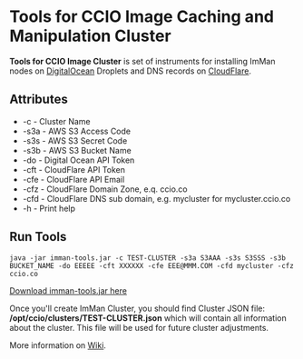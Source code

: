# Tools for CCIO Image Caching and Manipulation Cluster #

**Tools for CCIO Image Cluster** is set of instruments for installing ImMan nodes on [DigitalOcean](https://m.do.co/c/9e592545f7b6) Droplets and DNS records on [CloudFlare](https://www.cloudflare.com/).

## Attributes ##

- -c - Cluster Name
- -s3a - AWS S3 Access Code
- -s3s - AWS S3 Secret Code
- -s3b - AWS S3 Bucket Name
- -do - Digital Ocean API Token
- -cft - CloudFlare API Token
- -cfe - CloudFlare API Email
- -cfz - CloudFlare Domain Zone, e.q. ccio.co
- -cfd - CloudFlare DNS sub domain, e.g. mycluster for mycluster.ccio.co
- -h - Print help

## Run Tools ##

```
java -jar imman-tools.jar -c TEST-CLUSTER -s3a S3AAA -s3s S3SSS -s3b BUCKET_NAME -do EEEEE -cft XXXXXX -cfe EEE@MMM.COM -cfd mycluster -cfz ccio.co
```

[Download imman-tools.jar here](https://github.com/CloudCluster/imman-tools/blob/master/src/main/bin/imman-tools.jar)

Once you'll create ImMan Cluster, you should find Cluster JSON file: **/opt/ccio/clusters/TEST-CLUSTER.json** which will contain all information about the cluster. This file will be used for future cluster adjustments.

More information on [Wiki](https://github.com/CloudCluster/imman-tools/wiki).
